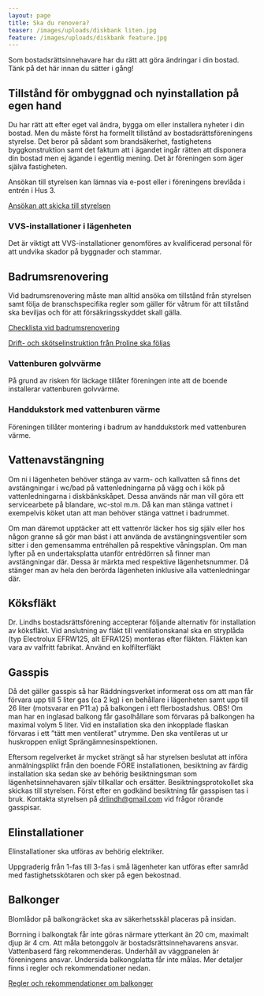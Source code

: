 ```yaml
---
layout: page
title: Ska du renovera?
teaser: /images/uploads/diskbank liten.jpg
feature: /images/uploads/diskbank feature.jpg
---
```

Som bostadsrättsinnehavare har du rätt att göra ändringar i din bostad. Tänk på det här innan du sätter i gång!

## Tillstånd för ombyggnad och nyinstallation på egen hand

Du har rätt att efter eget val ändra, bygga om eller installera nyheter i din bostad. Men du måste först ha formellt tillstånd av bostadsrättsföreningens styrelse. Det beror på sådant som brandsäkerhet, fastighetens byggkonstruktion samt det faktum att i ägandet ingår rätten att disponera din bostad men ej ägande i egentlig mening. Det är föreningen som äger själva fastigheten.

Ansökan till styrelsen kan lämnas via e-post eller i föreningens brevlåda i entrén i Hus 3.

[Ansökan att skicka till styrelsen](/images/uploads/2013-02-15_bygglov-brf.pdf)

### VVS-installationer i lägenheten

Det är viktigt att VVS-installationer genomföres av kvalificerad personal för att undvika skador på byggnader och stammar.

## Badrumsrenovering

Vid badrumsrenovering måste man alltid ansöka om tillstånd från styrelsen samt följa de branschspecifika regler som gäller  för våtrum för att tillstånd ska beviljas och för att försäkringsskyddet skall gälla.

[Checklista vid badrumsrenovering](/images/uploads/REV_BADRUMSRENOVERING.pdf)

[Drift- och skötselinstruktion från Proline ska följas](/images/uploads/Drift_skotselinstruktioner_prolinerev_20120201.pdf)

### Vattenburen golvvärme

På grund av risken för läckage tillåter föreningen inte att de boende installerar vattenburen golvvärme.

### Handdukstork med vattenburen värme

Föreningen tillåter montering i badrum av handdukstork med vattenburen värme.

## Vattenavstängning

Om ni i lägenheten behöver stänga av varm- och kallvatten så finns det avstängningar i wc/bad på vattenledningarna på vägg och i kök på vattenledningarna i diskbänkskåpet.
Dessa används när man vill göra ett servicearbete på blandare, wc-stol m.m. Då kan man stänga vattnet i exempelvis köket utan att man behöver stänga vattnet i badrummet.

Om man däremot upptäcker att ett vattenrör läcker hos sig själv eller hos någon granne så gör man bäst i att använda de avstängningsventiler som sitter i den gemensamma entréhallen på respektive våningsplan. Om man lyfter på en undertaksplatta utanför entrédörren så finner man avstängningar där. Dessa är märkta med respektive lägenhetsnummer. Då stänger man av hela den berörda lägenheten inklusive alla vattenledningar där.

## Köksfläkt

Dr. Lindhs bostadsrättsförening accepterar följande alternativ för installation av köksfläkt. Vid anslutning av fläkt till ventilationskanal ska en stryplåda (typ Electrolux EFRW125, alt EFRA125) monteras efter fläkten. Fläkten kan vara av valfritt fabrikat. Använd en kolfilterfläkt

## Gasspis

Då det gäller gasspis så har Räddningsverket informerat oss om att man får förvara upp till 5 liter gas (ca 2 kg) i en behållare i lägenheten samt upp till 26 liter (motsvarar en P11:a) på balkongen i ett flerbostadshus. OBS! Om man har en inglasad balkong får gasolhållare som förvaras på balkongen ha maximal volym 5 liter. Vid en installation ska den inkopplade flaskan förvaras i ett ”tätt men ventilerat” utrymme. Den ska ventileras ut ur huskroppen enligt Sprängämnesinspektionen.

Eftersom regelverket är mycket strängt så har styrelsen beslutat att införa anmälningsplikt från den boende FÖRE installationen, besiktning av färdig installation ska sedan ske av behörig besiktningsman som lägenhetsinnehavaren själv tillkallar och ersätter. Besiktningsprotokollet ska skickas till styrelsen. Först efter en godkänd besiktning får gasspisen tas i bruk. Kontakta styrelsen på drlindh@gmail.com vid frågor rörande gasspisar.

## Elinstallationer

Elinstallationer ska utföras av behörig elektriker.

Uppgraderig från 1-fas till 3-fas i små lägenheter kan utföras efter samråd med fastighetsskötaren och sker på egen bekostnad.

## Balkonger

Blomlådor på balkongräcket ska av säkerhetsskäl placeras på insidan.

Borrning i balkongtak får inte göras närmare ytterkant än  20 cm, maximalt djup är 4 cm. Att måla betonggolv är bostadsrättsinnehavarens ansvar. Vattenbaserd färg rekommenderas. Underhåll av väggpanelen är föreningens ansvar. Undersida balkongplatta får inte målas. Mer detaljer finns i regler och rekommendationer nedan.

[Regler och rekommendationer om balkonger](/images/uploads/REV_REGLER_OCH_REKOMMENDATIONER.pdf)
